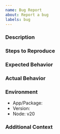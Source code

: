 ```yaml
---
name: Bug Report
about: Report a bug
labels: bug
---
```


### Description

### Steps to Reproduce

### Expected Behavior

### Actual Behavior

### Environment
- App/Package:
- Version:
- Node: v20

### Additional Context
